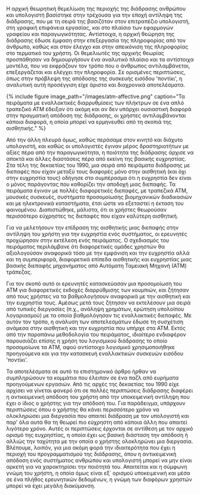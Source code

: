 Η αρχική θεωρητική θεμελίωση της περιοχής της διάδρασης ανθρώπου και
υπολογιστή βασίστηκε στην τρέχουσα για την εποχή αντίληψη της διάδρασης,
που με τη σειρά της βασιζόταν στον επιτραπέζιο υπολογιστή, στη γραφική
επιφάνεια εργασίας, και στο πλαίσιο των εφαρμογών γραφείου και
παραγωγικότητας. Αντίστοιχα, η αρχική θεώρηση της διάδρασης έδωσε έμφαση
στην επεξεργασία της πληροφορίας από τον άνθρωπο, καθώς και στον έλεγχο
και στην απεικόνιση της πληροφορίας στο τερματικό του χρήστη. Οι
θεμελιωτές της αρχικής θεωρίας προσπάθησαν να δημιουργήσουν ένα
αναλυτικό πλαίσιο και τα αντίστοιχα μοντέλα, που να εκφράζουν τον τρόπο
που ο άνθρωπος αντιλαμβάνεται, επεξεργάζεται και ελέγχει την πληροφορία.
Σε ορισμένες περιπτώσεις, όπως στην πρόβλεψη της απόδοσης της συσκευής
εισόδου 'ποντίκι', η αναλυτική αυτή προσέγγιση είχε άριστα και
διαχρονικά αποτελέσματα.

{% include figure image_path="/images/atm-affective.png" caption="Τα πειράματα με εναλλακτικές διαρρυθμίσεις των πλήκτρων σε ένα απλό τραπεζικό ATM έδειξαν ότι ακόμη και αν δεν υπάρχει ουσιαστική διαφορά στην πραγματική απόδοση της διάδρασης, οι χρήστες αντιλαμβάνονται κάποια διαφορά, η οποία μπορεί να ερμηνευθεί από τη σκοπιά της αισθητικής." %}

Από την άλλη πλευρά όμως, καθώς περάσαμε στον κινητό και διάχυτο
υπολογιστή, και καθώς οι υπολογιστές έγιναν μέρος δραστηριοτήτων με
αξίες πέρα από την παραγωγικότητα, η ποιότητα της διάδρασης άρχισε να
αποκτά και άλλες διαστάσεις πέρα από εκείνη της βασικής ευχρηστίας. Στα
τέλη της δεκαετίας του 1990, μια σειρά από πειράματα διάδρασης με
διεπαφές που είχαν μεταξύ τους διαφορές μόνο στην αισθητική (και όχι
στην ευχρηστία τους) οδήγησε στο συμπέρασμα ότι η ευχρηστία δεν είναι ο
μόνος παράγοντας που καθορίζει την αποδοχή μιας διεπαφής. Τα πειράματα
έγιναν με πολλές διαφορετικές διεπαφές, με τραπεζικά ATM, μουσικές
συσκευές, συστήματα προσομοίωσης βιομηχανικών διαδικασιών και με
ηλεκτρονικά καταστήματα, έτσι ώστε να εξεταστεί η έκταση του φαινομένου.
Διαπιστώθηκε, μάλιστα, ότι οι χρήστες θεωρούσαν περισσότερο εύχρηστες
τις διεπαφές που είχαν καλύτερη αισθητική.

Για να μελετήσουν την επίδραση της αισθητικής μιας διεπαφής στην
αντίληψη του χρήστη για την ευχρηστία ενός συστήματος, οι ερευνητές
προχώρησαν στην εκτέλεση ενός πειράματος. Ο σχεδιασμός του πειράματος
περιλάμβανε ότι διαφορετικές ομάδες χρηστών θα αξιολογούσαν αναφορικά
τόσο με την εμφάνιση και την ευχρηστία αλλά και τη συμπεριφορά,
διαφορετικά επίπεδα αισθητικής και ευχρηστίας μιας βασικής διεπαφής
μηχανήματος από Αυτόματη Ταμειακή Μηχανή (ΑΤΜ) τράπεζας.

Για τον σκοπό αυτό οι ερευνητές κατασκεύασαν μια προσομοίωση του ΑΤΜ για
διαφορετικές εκδοχές διαρρύθμισης των κουμπιών, και ζήτησαν από τους
χρήστες να τα βαθμολογήσουν αναφορικά με την αισθητική και την ευχρηστία
τους. Αμέσως μετά τους ζήτησαν να εκτελέσουν μια σειρά από τυπικές
διεργασίες (π.χ., ανάληψη χρημάτων, ερώτηση υπολοίπου λογαριασμού) με τα
οποία βαθμολόγησαν τις εναλλακτικές διεπαφές. Με αυτόν τον τρόπο, η
ανάλυση των αποτελεσμάτων έδωσε τη συσχέτιση ανάμεσα στην αισθητική και
την ευχρηστία που υπήρχε στα ΑΤΜ. Εκτός από την παραπάνω μεθοδολογία του
πειράματος, ιδιαίτερο ενδιαφέρον παρουσιάζει επίσης η χρήση του
λογισμικού διάδρασης το οποίο προσομοίωνε τα ΑΤΜ, αφού αντίστοιχο
λογισμικό χρησιμοποιήθηκε προηγούμενα και για την κατασκευή εναλλακτικών
συσκευών εισόδου 'ποντίκι'.

Τα αποτελέσματα σε αυτό το επιστημονικό άρθρο ήρθαν να συμπληρώσουν τα
κομμάτια που έλειπαν σε ένα παζλ από ευρήματα προηγούμενων εργασιών. Από
τις αρχές της δεκαετίας του 1990 είχε αρχίσει να γίνεται φανερό ότι σε
πολλές περιπτώσεις διάδρασης διαφέρει η αντικειμενική απόδοση του χρήστη
από την υποκειμενική αντίληψη που έχει ο ίδιος ο χρήστης για την απόδοσή
του. Για παράδειγμα, υπάρχουν περιπτώσεις όπου ο χρήστης θα κάνει
περισσότερο χρόνο να ολοκληρώσει μια διεργασία που απαιτεί διάδραση με
τον υπολογιστή και παρ' όλα αυτά θα τη θεωρεί πιο εύχρηστη από κάποια
άλλη που απαιτεί λιγότερο χρόνο. Αυτές οι περιπτώσεις έρχονται σε
αντίθεση με τον αρχικό ορισμό της ευχρηστίας, η οποία έχει ως βασική
διάσταση την απόδοση ή αλλιώς την ταχύτητα με την οποία ο χρήστης
ολοκληρώνει μια διεργασία. Βλέπουμε, λοιπόν, για μια ακόμη φορά την
ιδιαιτερότητα που έχει η περιοχή του προγραμματισμού της διάδρασης, όπου
η αντικειμενική απόδοση ενός συστήματος ανθρώπου και υπολογιστή μπορεί
να μην είναι αρκετή για να χαρακτηρίσει την ποιότητά του. Απαιτείται και
η σύμφωνη γνώμη του χρήστη, η οποία όμως είναι εξ΄ ορισμού υποκειμενική
και μέσα σε ένα πλήθος ερευνητικών δεδομένων, η γνώμη των διαφόρων
χρηστών μπορεί να έχει μεγάλη διακύμανση.
